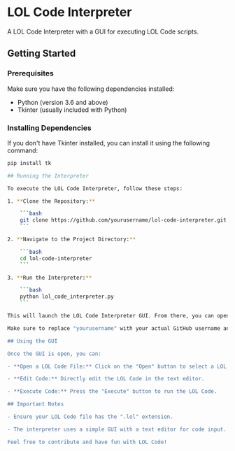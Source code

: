 # LOL Code Interpreter

A LOL Code Interpreter with a GUI for executing LOL Code scripts.

## Getting Started

### Prerequisites

Make sure you have the following dependencies installed:

- Python (version 3.6 and above)
- Tkinter (usually included with Python)

### Installing Dependencies

If you don't have Tkinter installed, you can install it using the following command:

```bash
pip install tk

## Running the Interpreter

To execute the LOL Code Interpreter, follow these steps:

1. **Clone the Repository:**

    ```bash
    git clone https://github.com/yourusername/lol-code-interpreter.git
    ```

2. **Navigate to the Project Directory:**

    ```bash
    cd lol-code-interpreter
    ```

3. **Run the Interpreter:**

    ```bash
    python lol_code_interpreter.py
    ```

This will launch the LOL Code Interpreter GUI. From there, you can open LOL Code files, edit the code, and execute it using the provided controls.

Make sure to replace "yourusername" with your actual GitHub username and adjust other details based on your project's structure.

## Using the GUI

Once the GUI is open, you can:

- **Open a LOL Code File:** Click on the "Open" button to select a LOL Code file using the file dialog.

- **Edit Code:** Directly edit the LOL Code in the text editor.

- **Execute Code:** Press the "Execute" button to run the LOL Code.

## Important Notes

- Ensure your LOL Code file has the ".lol" extension.

- The interpreter uses a simple GUI with a text editor for code input.

Feel free to contribute and have fun with LOL Code!
